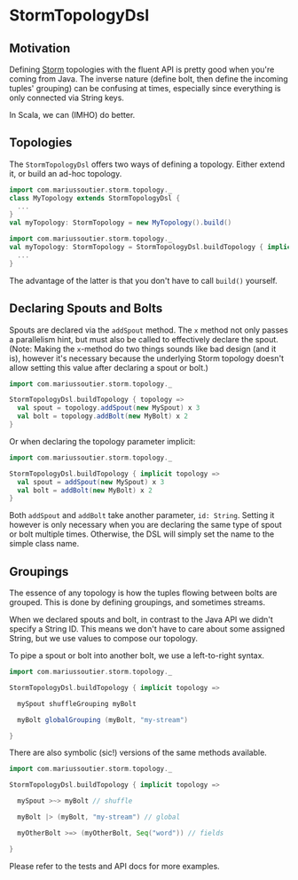 # StormTopologyDsl

## Motivation

Defining [Storm](https://github.com/nathanmarz/storm) topologies with the fluent API is pretty good
when you're coming from Java.
The inverse nature (define bolt, then define the incoming tuples' grouping) can be confusing at times,
especially since everything is only connected via String keys.

In Scala, we can (IMHO) do better.

## Topologies

The `StormTopologyDsl` offers two ways of defining a topology. Either extend it, or build an
ad-hoc topology.

 ```scala
 import com.mariussoutier.storm.topology._
 class MyTopology extends StormTopologyDsl {
   ...
 }
 val myTopology: StormTopology = new MyTopology().build()
 ```

 ```scala
 import com.mariussoutier.storm.topology._
 val myTopology: StormTopology = StormTopologyDsl.buildTopology { implicit topology =>
   ...
 }
```

The advantage of the latter is that you don't have to call `build()` yourself.

## Declaring Spouts and Bolts

Spouts are declared via the `addSpout` method. The `x` method not only passes a parallelism hint, but
must also be called to effectively declare the spout.
(Note: Making the `x`-method do two things sounds like bad design (and it is), however it's necessary because the underlying Storm topology doesn't allow setting this value after declaring a spout or bolt.)

```scala
import com.mariussoutier.storm.topology._

StormTopologyDsl.buildTopology { topology =>
  val spout = topology.addSpout(new MySpout) x 3
  val bolt = topology.addBolt(new MyBolt) x 2
}
```

Or when declaring the topology parameter implicit:

```scala
import com.mariussoutier.storm.topology._

StormTopologyDsl.buildTopology { implicit topology =>
  val spout = addSpout(new MySpout) x 3
  val bolt = addBolt(new MyBolt) x 2
}
```

Both `addSpout` and `addBolt` take another parameter, `id: String`. Setting it however is only
necessary when you are declaring the same type of spout or bolt multiple times. Otherwise, the DSL
will simply set the name to the simple class name.


## Groupings

The essence of any topology is how the tuples flowing between bolts are grouped. This is
done by defining groupings, and sometimes streams.

When we declared spouts and bolt, in contrast to the Java API we didn't specify a String ID.
This means we don't have to care about some assigned String, but we use values to compose our topology.

To pipe a spout or bolt into another bolt, we use a left-to-right syntax.

```scala
import com.mariussoutier.storm.topology._

StormTopologyDsl.buildTopology { implicit topology =>

  mySpout shuffleGrouping myBolt

  myBolt globalGrouping (myBolt, "my-stream")

}
```

There are also symbolic (sic!) versions of the same methods available.

```scala
import com.mariussoutier.storm.topology._

StormTopologyDsl.buildTopology { implicit topology =>

  mySpout >~> myBolt // shuffle

  myBolt |> (myBolt, "my-stream") // global

  myOtherBolt >=> (myOtherBolt, Seq("word")) // fields

}
```

Please refer to the tests and API docs for more examples.

